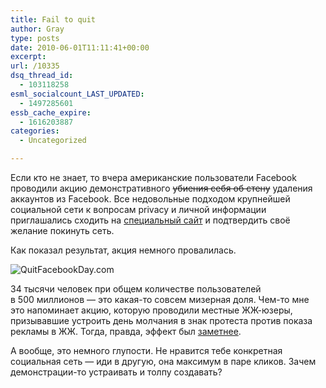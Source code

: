 ```yaml
---
title: Fail to quit
author: Gray
type: posts
date: 2010-06-01T11:11:41+00:00
excerpt:
url: /10335
dsq_thread_id:
  - 103118258
esml_socialcount_LAST_UPDATED:
  - 1497285601
essb_cache_expire:
  - 1616203887
categories:
  - Uncategorized

---
```








Если кто не&nbsp;знает, то&nbsp;вчера американские пользователи Facebook проводили акцию демонстративного <strike>убиения себя об&nbsp;стену</strike> удаления аккаунтов из&nbsp;Facebook. Все недовольные подходом крупнейшей социальной сети к&nbsp;вопросам privacy и&nbsp;личной информации приглашались сходить на&nbsp;<a href="http://www.quitfacebookday.com/" target="_blank">специальный сайт</a> и&nbsp;подтвердить своё желание покинуть сеть.

Как показал результат, акция немного провалилась.

<img src="https://i2.wp.com/forumimg.net/blog/QuitFacebookDay.com-20100601-145905.png?w=740" alt="QuitFacebookDay.com" data-recalc-dims="1" /> 

34 тысячи человек при общем количестве пользователей в&nbsp;500&nbsp;миллионов&nbsp;&mdash; это <nobr>какая-то</nobr> совсем мизерная доля. <nobr>Чем-то</nobr> мне это напоминает акцию, которую проводили местные <nobr>ЖЖ-юзеры</nobr>, призывавшие устроить день молчания в&nbsp;знак протеста против показа рекламы в&nbsp;ЖЖ. Тогда, правда, эффект был <a href="http://clubs.ya.ru/company/replies.xml?item_no=12253" target="_blank">заметнее</a>.

А&nbsp;вообще, это немного глупости. Не&nbsp;нравится тебе конкретная социальная сеть&nbsp;&mdash; иди в&nbsp;другую, она максимум в&nbsp;паре кликов. Зачем <nobr>демонстрации-то</nobr> устраивать и&nbsp;толпу создавать?